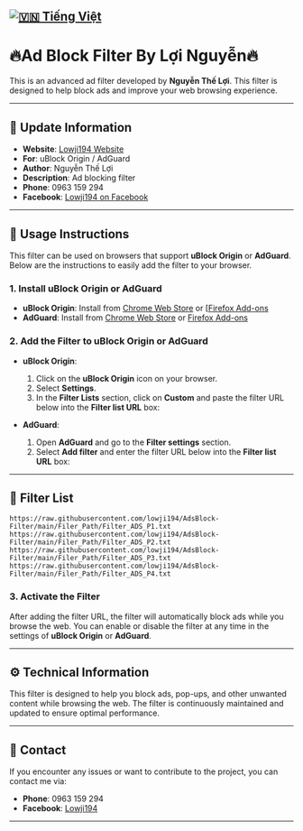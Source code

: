 [![🇻🇳 Tiếng Việt](https://img.shields.io/badge/Ngôn_ngữ-Tiếng_Việt-red?style=for-the-badge&logo=Google%20Translate)](README.md)
---
# **🔥Ad Block Filter By Lợi Nguyễn🔥**

This is an advanced ad filter developed by **Nguyễn Thế Lợi**. This filter is designed to help block ads and improve your web browsing experience.

---

## 📅 **Update Information**

- **Website**: [Lowji194 Website](https://lowji194.github.io)
- **For**: uBlock Origin / AdGuard
- **Author**: Nguyễn Thế Lợi
- **Description**: Ad blocking filter
- **Phone**: 0963 159 294
- **Facebook**: [Lowji194 on Facebook](https://www.facebook.com/Lowji194/)

---

## 🚀 **Usage Instructions**

This filter can be used on browsers that support **uBlock Origin** or **AdGuard**. Below are the instructions to easily add the filter to your browser.

### 1. **Install uBlock Origin or AdGuard**

- **uBlock Origin**: Install from [Chrome Web Store](https://chromewebstore.google.com/detail/ublock-origin/cjpalhdlnbpafiamejdnhcphjbkeiagm) or [[Firefox Add-ons](https://addons.mozilla.org/firefox/addon/ublock-origin/)
- **AdGuard**: Install from [Chrome Web Store](https://chromewebstore.google.com/detail/adguard-adblocker/bgnkhhnnamicmpeenaelnjfhikgbkllg) or [Firefox Add-ons](https://addons.mozilla.org/firefox/addon/adguard-adblocker/)

### 2. **Add the Filter to uBlock Origin or AdGuard**

- **uBlock Origin**:
  1. Click on the **uBlock Origin** icon on your browser.
  2. Select **Settings**.
  3. In the **Filter Lists** section, click on **Custom** and paste the filter URL below into the **Filter list URL** box:

- **AdGuard**:
  1. Open **AdGuard** and go to the **Filter settings** section.
  2. Select **Add filter** and enter the filter URL below into the **Filter list URL** box:

---

## 🚀 **Filter List**
    https://raw.githubusercontent.com/lowji194/AdsBlock-Filter/main/Filer_Path/Filter_ADS_P1.txt
    https://raw.githubusercontent.com/lowji194/AdsBlock-Filter/main/Filer_Path/Filter_ADS_P2.txt
    https://raw.githubusercontent.com/lowji194/AdsBlock-Filter/main/Filer_Path/Filter_ADS_P3.txt
    https://raw.githubusercontent.com/lowji194/AdsBlock-Filter/main/Filer_Path/Filter_ADS_P4.txt


### 3. **Activate the Filter**

After adding the filter URL, the filter will automatically block ads while you browse the web. You can enable or disable the filter at any time in the settings of **uBlock Origin** or **AdGuard**.

---

## ⚙️ **Technical Information**

This filter is designed to help you block ads, pop-ups, and other unwanted content while browsing the web. The filter is continuously maintained and updated to ensure optimal performance.

---

## 📌 **Contact**

If you encounter any issues or want to contribute to the project, you can contact me via:

- **Phone**: 0963 159 294
- **Facebook**: [Lowji194](https://www.facebook.com/Lowji194/)

---

